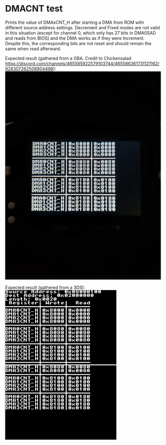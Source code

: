 # DMACNT test
Prints the value of DMAxCNT_H after starting a DMA from ROM with different source address settings.
Decrement and Fixed modes are not valid in this situation (except for channel 0, which only has 27 bits in DMA0SAD and reads from BIOS) and the DMA works as if they were Increment. Despite this, the corresponding bits are not reset and should remain the same when read afterward.

Expected result (gathered from a GBA. Credit to Chickensalad https://discord.com/channels/465585922579103744/465586361731121162/928307262508904498):
![expected0](expected0.jpg)

Expected result (gathered from a 3DS):
![expected1](expected1.bmp)
![expected2](expected2.bmp)